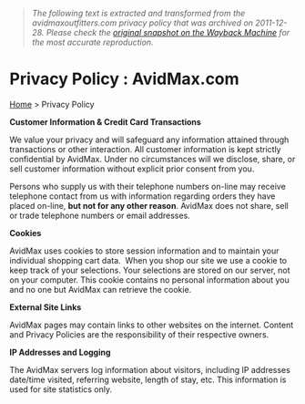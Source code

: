> *The following text is extracted and transformed from the avidmaxoutfitters.com privacy policy that was archived on 2011-12-28. Please check the [original snapshot on the Wayback Machine](https://web.archive.org/web/20111228082851id_/http%3A//avidmaxoutfitters.com/t-privacy.aspx) for the most accurate reproduction.*

# Privacy Policy : AvidMax.com

[Home](https://web.archive.org/web/20111228082851id_/http%3A//avidmaxoutfitters.com/default.aspx) > Privacy Policy

  


**Customer Information & Credit Card Transactions**

We value your privacy and will safeguard any information attained through transactions or other interaction. All customer information is kept strictly confidential by AvidMax. Under no circumstances will we disclose, share, or sell customer information without explicit prior consent from you. 

Persons who supply us with their telephone numbers on-line may receive telephone contact from us with information regarding orders they have placed on-line, **but not for any other reason**. AvidMax does not share, sell or trade telephone numbers or email addresses.

**Cookies**

AvidMax uses cookies to store session information and to maintain your individual shopping cart data.  When you shop our site we use a cookie to keep track of your selections. Your selections are stored on our server, not on your computer. This cookie contains no personal information about you and no one but AvidMax can retrieve the cookie.

**External Site Links**

AvidMax pages may contain links to other websites on the internet. Content and Privacy Policies are the responsibility of their respective owners.

**IP Addresses and Logging**

The AvidMax servers log information about visitors, including IP addresses date/time visited, referring website, length of stay, etc. This information is used for site statistics only.

